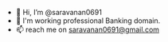 - 👋 Hi, I’m @saravanan0691
- 👀 I'm working professional Banking domain.
- 📫 reach me on saravanan0691@gmail.com

<!---
saravanan0691/saravanan0691 is a ✨ special ✨ repository because its `README.md` (this file) appears on your GitHub profile.
You can click the Preview link to take a look at your changes.
--->
